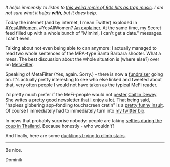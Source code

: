 *It helps immensly to listen to [this weird remix of 90s hits as trap music](https://soundcloud.com/djsoloisawesome/trapped-in-the-90s-trapped-out). I am not sure what it helps **with**, but it does help.*

Today the internet (and by internet, I mean Twitter) exploded in [\#YesAllWomen](https://twitter.com/search?q=%23YesAllWomen). #YesAllWomen? [An explainer.](http://ginadenny.blogspot.com/2014/05/yesallwomen.html) At the same time, my Secret feed filled up with a whole bunch of "Mimimi, I can't get a date." messages. I can't even.

Talking about not even being able to can anymore: I actually managed to read two whole sentences of the MRA-type Santa Barbara shooter. What a mess. The best discussion about the whole situation is (where else?) over on [MetaFilter](http://www.metafilter.com/139355/I-wish-girls-were-attracted-to-me-I-dont-know-why-they-arent).

Speaking of MetaFilter (Yes, again. Sorry.) - there is now a [fundraiser](http://metatalk.metafilter.com/23250/MetaFilter-Fundraising) going on. It's actually pretty interesting to see who else linked and tweeted about that, very often people I would not have taken as the typical MeFi reader.

I'd pretty much prefer if the MeFi-people would not [pester](http://www.metafilter.com/139305/The-Mother-of-All-Self-Links#5553860) [Caitlin Dewey](https://twitter.com/caitlindewey). She writes [a pretty good newsletter that I enjoy a lot](http://www.tinyletter.com/cdewey). That being said, "hapless gibbering app-fondling touchscreen cretin" is a [pretty funny insult](http://www.metafilter.com/139305/The-Mother-of-All-Self-Links#5553765). Of course I immediately had to immediately turn into [my twitter bio](https://twitter.com/dominiksbio/status/469749582440591362).

In news that probably surprise nobody: people are taking [selfies during the coup in Thailand](https://news.vice.com/article/the-complex-consequences-of-thai-coup-selfies). Because honestly - who wouldn't?

And finally, here are some [ducklings trying to climb stairs](https://www.youtube.com/watch?v=JHy6bBKu0j4).

--- 

Be nice.

Dominik